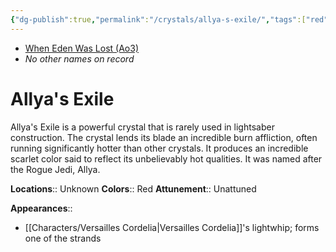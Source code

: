 ```yaml
---
{"dg-publish":true,"permalink":"/crystals/allya-s-exile/","tags":["red","unattuned","crystal"],"noteIcon":"saber1"}
---
```


- [When Eden Was Lost (Ao3)](https://archiveofourown.org/works/19334440/chapters/45992584)
- *No other names on record* 
# Allya's Exile

Allya's Exile is a powerful crystal that is rarely used in lightsaber construction. The crystal lends its blade an incredible burn affliction, often running significantly hotter than other crystals. It produces an incredible scarlet color said to reflect its unbelievably hot qualities. It was named after the Rogue Jedi, Allya. 

**Locations**::  Unknown
**Colors**::  Red
**Attunement**::  Unattuned

**Appearances**::
- [[Characters/Versailles Cordelia\|Versailles Cordelia]]'s lightwhip; forms one of the strands